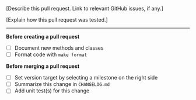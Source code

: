 [Describe this pull request. Link to relevant GitHub issues, if any.]

[Explain how this pull request was tested.]

***

**Before creating a pull request**

- [ ] Document new methods and classes
- [ ] Format code with `make format`

**Before merging a pull request**

- [ ] Set version target by selecting a milestone on the right side
- [ ] Summarize this change in `CHANGELOG.md`
- [ ] Add unit test(s) for this change
